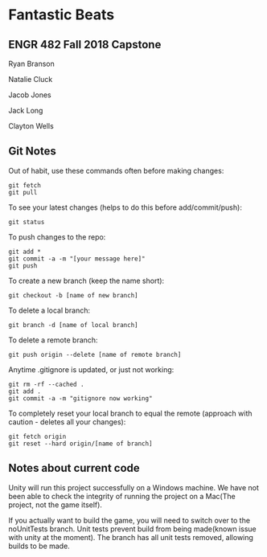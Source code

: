 # Fantastic Beats
## ENGR 482 Fall 2018 Capstone

Ryan Branson

Natalie Cluck

Jacob Jones

Jack Long

Clayton Wells


## Git Notes

Out of habit, use these commands often before making changes:

```
git fetch
git pull
```

To see your latest changes (helps to do this before add/commit/push):

```
git status
```

To push changes to the repo:

```
git add *
git commit -a -m "[your message here]"
git push
```

To create a new branch (keep the name short):

```
git checkout -b [name of new branch]
```

To delete a local branch:

```
git branch -d [name of local branch]
```

To delete a remote branch:

```
git push origin --delete [name of remote branch]
```

Anytime .gitignore is updated, or just not working:

```
git rm -rf --cached .
git add .
git commit -a -m "gitignore now working"
```

To completely reset your local branch to equal the remote (approach with caution - deletes all your changes):

```
git fetch origin
git reset --hard origin/[name of branch]
```

## Notes about current code
Unity will run this project successfully on a Windows machine. We have not been able to check the integrity of running the project on a Mac(The project, not the game itself).

If you actually want to build the game, you will need to switch over to the noUnitTests branch. Unit tests prevent build from being made(known issue with unity at the moment). The branch has all unit tests removed, allowing builds to be made.
